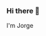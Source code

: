 ### Hi there 👋
I'm Jorge

<!--
**geludwig22/geludwig22** is a ✨ _special_ ✨ repository because its `README.md` (this file) appears on your GitHub profile.

Here are some ideas to get you started:

- 🔭 I’m currently working on my classes of backend
- 🌱 I’m currently learning BACKEND 
- 💬 Ask me about ...
- 📫 How to reach me: instagram 
- 😄 Pronouns: ...
- ⚡ Fun fact: ...
-->
